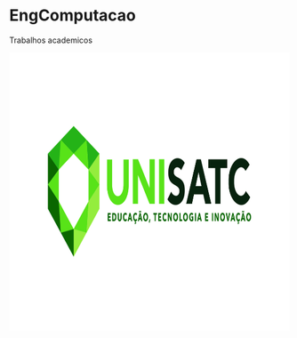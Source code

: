 # EngComputacao
Trabalhos academicos



<img src="https://github.com/FilipiPiucco/EngComputacao/blob/main/Public/ReadmeImagens/2_logotipo_COLORIDO_horizontal.jpg" height="500" width="1000" ALIGN=LEFT >
